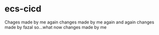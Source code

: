 # ecs-cicd
Chages made by me  again
changes made by me again and again 
changes made by fazal so...what now
changes made by me 
